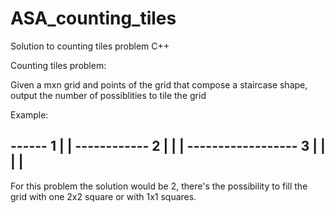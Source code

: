 # ASA_counting_tiles
Solution to counting tiles problem C++


Counting tiles problem:

Given a mxn grid and points of the grid that compose a staircase shape, output the number of possiblities to tile the grid


Example:

------ 1
|    |
------------ 2
|    |     |
------------------ 3
|    |     |     |
------------------

For this problem the solution would be  2, there's the possibility to fill the grid with one 2x2 square or with 1x1 squares.


